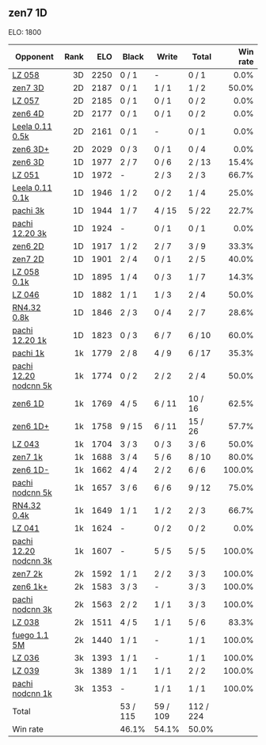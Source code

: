 ## zen7 1D ##

ELO: 1800

Opponent | Rank | ELO | Black | Write | Total | Win rate
---------|-----:|----:|-------|-------|-------|-------:
[LZ 058](LZ%20058.md) | 3D | 2250 | 0 / 1 | - | 0 / 1 | 0.0%
[zen7 3D](zen7%203D.md) | 2D | 2187 | 0 / 1 | 1 / 1 | 1 / 2 | 50.0%
[LZ 057](LZ%20057.md) | 2D | 2185 | 0 / 1 | 0 / 1 | 0 / 2 | 0.0%
[zen6 4D](zen6%204D.md) | 2D | 2177 | 0 / 1 | 0 / 1 | 0 / 2 | 0.0%
[Leela 0.11 0.5k](Leela%200.11%200.5k.md) | 2D | 2161 | 0 / 1 | - | 0 / 1 | 0.0%
[zen6 3D+](zen6%203D+.md) | 2D | 2029 | 0 / 3 | 0 / 1 | 0 / 4 | 0.0%
[zen6 3D](zen6%203D.md) | 1D | 1977 | 2 / 7 | 0 / 6 | 2 / 13 | 15.4%
[LZ 051](LZ%20051.md) | 1D | 1972 | - | 2 / 3 | 2 / 3 | 66.7%
[Leela 0.11 0.1k](Leela%200.11%200.1k.md) | 1D | 1946 | 1 / 2 | 0 / 2 | 1 / 4 | 25.0%
[pachi 3k](pachi%203k.md) | 1D | 1944 | 1 / 7 | 4 / 15 | 5 / 22 | 22.7%
[pachi 12.20 3k](pachi%2012.20%203k.md) | 1D | 1924 | - | 0 / 1 | 0 / 1 | 0.0%
[zen6 2D](zen6%202D.md) | 1D | 1917 | 1 / 2 | 2 / 7 | 3 / 9 | 33.3%
[zen7 2D](zen7%202D.md) | 1D | 1901 | 2 / 4 | 0 / 1 | 2 / 5 | 40.0%
[LZ 058 0.1k](LZ%20058%200.1k.md) | 1D | 1895 | 1 / 4 | 0 / 3 | 1 / 7 | 14.3%
[LZ 046](LZ%20046.md) | 1D | 1882 | 1 / 1 | 1 / 3 | 2 / 4 | 50.0%
[RN4.32 0.8k](RN4.32%200.8k.md) | 1D | 1846 | 2 / 3 | 0 / 4 | 2 / 7 | 28.6%
[pachi 12.20 1k](pachi%2012.20%201k.md) | 1D | 1823 | 0 / 3 | 6 / 7 | 6 / 10 | 60.0%
[pachi 1k](pachi%201k.md) | 1k | 1779 | 2 / 8 | 4 / 9 | 6 / 17 | 35.3%
[pachi 12.20 nodcnn 5k](pachi%2012.20%20nodcnn%205k.md) | 1k | 1774 | 0 / 2 | 2 / 2 | 2 / 4 | 50.0%
[zen6 1D](zen6%201D.md) | 1k | 1769 | 4 / 5 | 6 / 11 | 10 / 16 | 62.5%
[zen6 1D+](zen6%201D+.md) | 1k | 1758 | 9 / 15 | 6 / 11 | 15 / 26 | 57.7%
[LZ 043](LZ%20043.md) | 1k | 1704 | 3 / 3 | 0 / 3 | 3 / 6 | 50.0%
[zen7 1k](zen7%201k.md) | 1k | 1688 | 3 / 4 | 5 / 6 | 8 / 10 | 80.0%
[zen6 1D-](zen6%201D-.md) | 1k | 1662 | 4 / 4 | 2 / 2 | 6 / 6 | 100.0%
[pachi nodcnn 5k](pachi%20nodcnn%205k.md) | 1k | 1657 | 3 / 6 | 6 / 6 | 9 / 12 | 75.0%
[RN4.32 0.4k](RN4.32%200.4k.md) | 1k | 1649 | 1 / 1 | 1 / 2 | 2 / 3 | 66.7%
[LZ 041](LZ%20041.md) | 1k | 1624 | - | 0 / 2 | 0 / 2 | 0.0%
[pachi 12.20 nodcnn 3k](pachi%2012.20%20nodcnn%203k.md) | 1k | 1607 | - | 5 / 5 | 5 / 5 | 100.0%
[zen7 2k](zen7%202k.md) | 2k | 1592 | 1 / 1 | 2 / 2 | 3 / 3 | 100.0%
[zen6 1k+](zen6%201k+.md) | 2k | 1583 | 3 / 3 | - | 3 / 3 | 100.0%
[pachi nodcnn 3k](pachi%20nodcnn%203k.md) | 2k | 1563 | 2 / 2 | 1 / 1 | 3 / 3 | 100.0%
[LZ 038](LZ%20038.md) | 2k | 1511 | 4 / 5 | 1 / 1 | 5 / 6 | 83.3%
[fuego 1.1 5M](fuego%201.1%205M.md) | 2k | 1440 | 1 / 1 | - | 1 / 1 | 100.0%
[LZ 036](LZ%20036.md) | 3k | 1393 | 1 / 1 | - | 1 / 1 | 100.0%
[LZ 039](LZ%20039.md) | 3k | 1389 | 1 / 1 | 1 / 1 | 2 / 2 | 100.0%
[pachi nodcnn 1k](pachi%20nodcnn%201k.md) | 3k | 1353 | - | 1 / 1 | 1 / 1 | 100.0%
Total | | | 53 / 115 | 59 / 109 | 112 / 224 | 
Win rate| | | 46.1% | 54.1% | 50.0% | 
